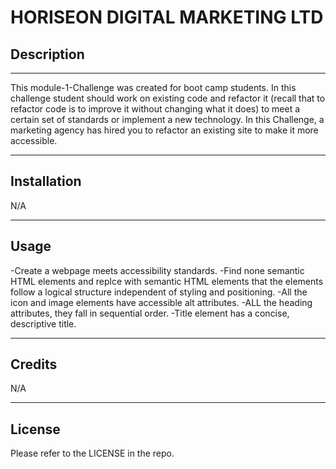 # HORISEON DIGITAL MARKETING LTD

## Description
________________________________________________________________________________________________________________________________________________________________________
This module-1-Challenge was created for boot camp students. In this challenge student should work on existing code and refactor it (recall that to refactor code is to improve it without changing what it does) to meet a certain set of standards or implement a new technology. In this Challenge, a marketing agency has hired you to refactor an existing site to make it more accessible.
________________________________________________________________________________________________________________________________________________________________________
## Installation
N/A
________________________________________________________________________________________________________________________________________________________________________
## Usage
-Create a webpage meets accessibility standards.
-Find none semantic HTML elements and replce with semantic HTML elements that the elements follow a logical structure independent of styling and positioning.
-All the icon and image elements have accessible alt attributes.
-ALL the heading attributes, they fall in sequential order.
-Title element has a concise, descriptive title.
________________________________________________________________________________________________________________________________________________________________________
## Credits
N/A
________________________________________________________________________________________________________________________________________________________________________
## License
Please refer to the LICENSE in the repo.
